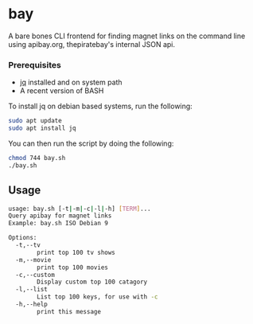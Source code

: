 # bay
A bare bones CLI frontend for finding magnet links on the command line using apibay.org, thepiratebay's internal JSON api.


### Prerequisites
- [jq](https://stedolan.github.io/jq/) installed and on system path
- A recent version of BASH
  
To install jq on debian based systems, run the following:
```bash
sudo apt update
sudo apt install jq
```

You can then run the script by doing the following:
```bash
chmod 744 bay.sh
./bay.sh
```

## Usage
```bash
usage: bay.sh [-t|-m|-c|-l|-h] [TERM]...
Query apibay for magnet links
Example: bay.sh ISO Debian 9

Options:
  -t,--tv
        print top 100 tv shows
  -m,--movie
        print top 100 movies
  -c,--custom
        Display custom top 100 catagory
  -l,--list
        List top 100 keys, for use with -c
  -h,--help
        print this message
```
